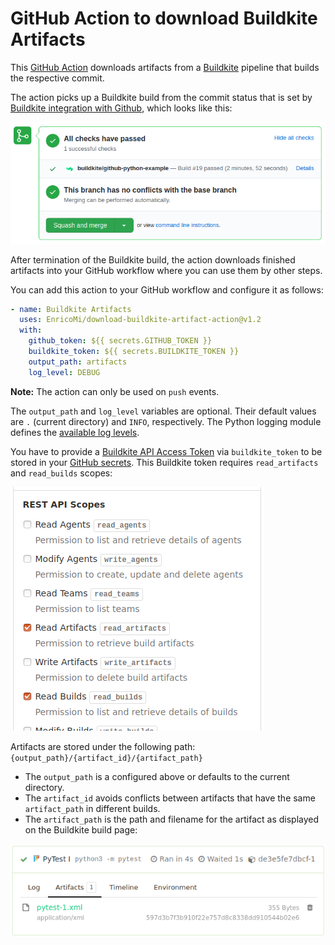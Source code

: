 # GitHub Action to download Buildkite Artifacts

This [GitHub Action](https://github.com/actions) downloads artifacts from
a [Buildkite](https://buildkite.com/) pipeline that builds the respective commit.

The action picks up a Buildkite build from the commit status that is set by
[Buildkite integration with Github](https://buildkite.com/docs/integrations/github#connecting-buildkite-and-github),
which looks like this:

![Github commit status set by Buildkite](github-buildkite-check.png)

After termination of the Buildkite build, the action downloads finished artifacts into your GitHub workflow
where you can use them by other steps.

You can add this action to your GitHub workflow and configure it as follows:

```yaml
- name: Buildkite Artifacts
  uses: EnricoMi/download-buildkite-artifact-action@v1.2
  with:
    github_token: ${{ secrets.GITHUB_TOKEN }}
    buildkite_token: ${{ secrets.BUILDKITE_TOKEN }}
    output_path: artifacts
    log_level: DEBUG
```

**Note:** The action can only be used on `push` events.

The `output_path` and `log_level` variables are optional. Their default values are `.` (current directory) and `INFO`, respectively. The Python logging module defines the [available log levels](https://docs.python.org/3/library/logging.html#logging-levels).

You have to provide a [Buildkite API Access Token](https://buildkite.com/docs/apis/managing-api-tokens) via `buildkite_token` to be stored in your [GitHub secrets](https://docs.github.com/en/actions/configuring-and-managing-workflows/creating-and-storing-encrypted-secrets).
This Buildkite token requires `read_artifacts` and `read_builds` scopes:

![Buildkite token scopes](buildkite-token-scopes.png)

Artifacts are stored under the following path: `{output_path}/{artifact_id}/{artifact_path}`

- The `output_path` is a configured above or defaults to the current directory.
- The `artifact_id` avoids conflicts between artifacts that have the same `artifact_path` in different builds.
- The `artifact_path` is the path and filename for the artifact as displayed on the Buildkite build page:

![Buildkite artifacts](buildkite-artifact.png)
